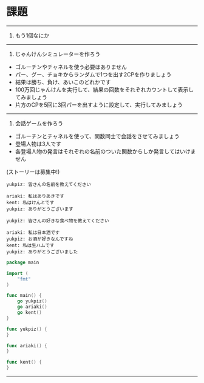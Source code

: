 # 課題

- - -

1. もう1個なにか

- - -

1. じゃんけんシミュレーターを作ろう

* ゴルーチンやチャネルを使う必要はありません
* パー、グー、チョキからランダムで1つを出す2CPを作りましょう
* 結果は勝ち、負け、あいこのどれかです
* 100万回じゃんけんを実行して、結果の回数をそれぞれカウントして表示してみましょう
* 片方のCPを5回に3回パーを出すように設定して、実行してみましょう

- - -

1. 会話ゲームを作ろう

* ゴルーチンとチャネルを使って、関数同士で会話をさせてみましょう
* 登場人物は3人です
* 各登場人物の発言はそれぞれの名前のついた関数からしか発言してはいけません


(ストーリーは募集中!)

```
yukpiz: 皆さんの名前を教えてください

ariaki: 私はありあきです
kent: 私はけんとです
yukpiz: ありがとうございます

yukpiz: 皆さんの好きな食べ物を教えてください

ariaki: 私は日本酒です
yukpiz: お酒が好きなんですね
kent: 私は生ハムです
yukpiz: ありがとうございました
```

```go
package main

import (
	"fmt"
)

func main() {
	go yukpiz()
	go ariaki()
	go kent()
}

func yukpiz() {
}

func ariaki() {
}

func kent() {
}
```

- - -
